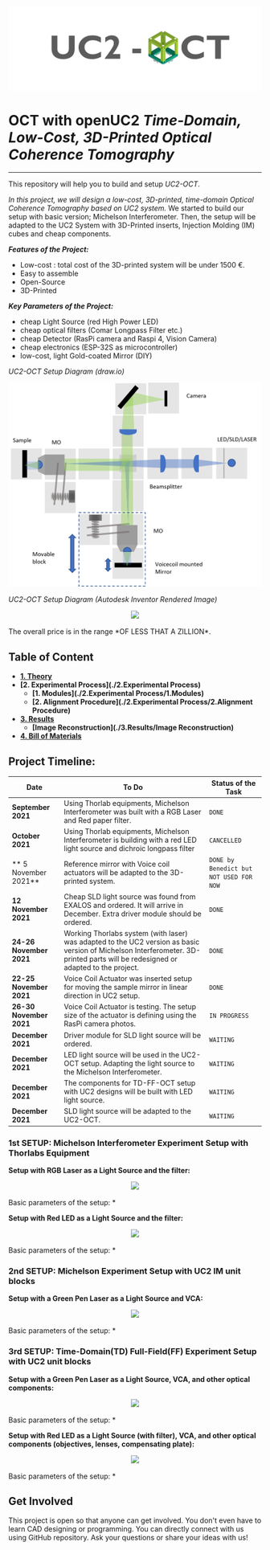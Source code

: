 
<p align="center">
<a href="#logo" name="logo"><img src="./IMAGES/UC2-OCT_logo.png" width="600"></a>
</p>

# OCT with openUC2 *Time-Domain, Low-Cost, 3D-Printed Optical Coherence Tomography*
---

This repository will help you to build and setup *UC2-OCT*.

*In this project, we will design a low-cost, 3D-printed, time-domain Optical Coherence Tomography based on UC2 system.*
We started to build our setup with basic version; Michelson Interferometer. Then, the setup will be adapted to the UC2 System with 3D-Printed inserts, Injection Molding (IM) cubes and cheap components.

***Features of the Project:***
* Low-cost : total cost of the 3D-printed system will be under 1500 €.
* Easy to assemble
* Open-Source
* 3D-Printed

***Key Parameters of the Project:***
*  cheap Light Source (red High Power LED)
*  cheap optical filters (Comar Longpass Filter etc.)
*  cheap Detector (RasPi camera and Raspi 4, Vision Camera)
*  cheap electronics (ESP-32S as microcontroller)
*  low-cost, light Gold-coated Mirror (DIY)

*UC2-OCT Setup Diagram (draw.io)*

<p align="center">
<a href="#logo" name="logo"><img src="./IMAGES/UC2_OCT_Setup_Diagram_LED&SLD.png"></a>
</p>


*UC2-OCT Setup Diagram (Autodesk Inventor Rendered Image)*

<p align="center">
<a href="#logo" name="logo"><img src="./IMAGES/"></a>
</p>
The overall price is in the range *OF LESS THAT A ZILLION*.


## Table of Content
  * **[1. Theory](./1.Theory)**
  * **[2. Experimental Process](./2.Experimental Process)**
    * **[1. Modules](./2.Experimental Process/1.Modules)**
    * **[2. Alignment Procedure](./2.Experimental Process/2.Alignment Procedure)**
  * **[3. Results](./3.Results)**
    * **[Image Reconstruction](./3.Results/Image Reconstruction)**
  * **[4. Bill of Materials](./4.Bill_of_Materials)**

##         Project Timeline:

| Date | To Do | Status of the Task |
| --- | --- | --- |
| **September 2021** | Using Thorlab equipments, Michelson Interferometer was built with a RGB Laser and Red paper filter. | `DONE` |
| **October 2021** | Using Thorlab equipments, Michelson Interferometer is building with a red LED light source and dichroic longpass filter | `CANCELLED` |
| ** 5 November 2021** | Reference mirror with Voice coil actuators will be adapted to the 3D-printed system.  | `DONE by Benedict but NOT USED FOR NOW` |
| **12 November 2021** | Cheap SLD light source was found from EXALOS and ordered. It will arrive in December. Extra driver module should be ordered.  | `DONE` |
| **24-26 November 2021** | Working Thorlabs system (with laser) was adapted to the UC2 version as basic version of Michelson Interferometer. 3D-printed parts will be redesigned or adapted to the project. | `DONE` |
| **22-25 November 2021** | Voice Coil Actuator was inserted setup for moving the sample mirror in linear direction in UC2 setup. | `DONE` |
| **26-30 November 2021** | Voice Coil Actuator is testing. The setup size of the actuator is defining using the RasPi camera photos. | `IN PROGRESS` |
| **December 2021** | Driver module for SLD light source will be ordered.  | `WAITING` |
| **December 2021** | LED light source will be used in the UC2-OCT setup. Adapting the light source to the Michelson Interferometer.  | `WAITING` |
| **December 2021** | The components for TD-FF-OCT setup with UC2 designs will be built with LED light source.  | `WAITING` |
| **December 2021** | SLD light source will be adapted to the UC2-OCT.  | `WAITING` |




### 1st SETUP: Michelson Interferometer Experiment Setup with Thorlabs Equipment

**Setup with RGB Laser as a Light Source and the filter:**
<p align="center">
<a href="#logo" name="logo"><img src="./IMAGES/"></a>
</p>

Basic parameters of the setup:
*


**Setup with Red LED as a Light Source and the filter:**
<p align="center">
<a href="#logo" name="logo"><img src="./IMAGES/"></a>
</p>

Basic parameters of the setup:
*


### 2nd SETUP: Michelson Experiment Setup with UC2 IM unit blocks
**Setup with a Green Pen Laser as a Light Source and VCA:**
<p align="center">
<a href="#logo" name="logo"><img src="./IMAGES/"></a>
</p>

Basic parameters of the setup:
*


### 3rd SETUP: Time-Domain(TD) Full-Field(FF) Experiment Setup with UC2 unit blocks
**Setup with a Green Pen Laser as a Light Source, VCA, and other optical components:**
<p align="center">
<a href="#logo" name="logo"><img src="./IMAGES/"></a>
</p>

Basic parameters of the setup:
*


**Setup with Red LED as a Light Source (with filter), VCA, and other optical components (objectives, lenses, compensating plate):**
<p align="center">
<a href="#logo" name="logo"><img src="./IMAGES/"></a>
</p>

Basic parameters of the setup:
*


## Get Involved
This project is open so that anyone can get involved. You don't even have to learn CAD designing or programming.
You can directly connect with us using GitHub repository. Ask your questions or share your ideas with us!
